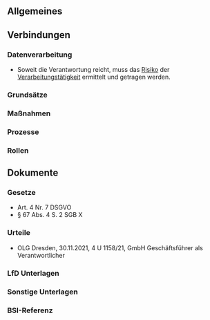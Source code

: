 ## Allgemeines

## Verbindungen
### Datenverarbeitung
- Soweit die Verantwortung reicht, muss das [Risiko](../Datenverarbeitung/Risiko.md) der [Verarbeitungstätigkeit](../Datenverarbeitung/Verarbeitungstaetigkeit.md) ermittelt und getragen werden.
### Grundsätze
### Maßnahmen
### Prozesse
### Rollen

## Dokumente
### Gesetze
- Art. 4 Nr. 7 DSGVO
- § 67 Abs. 4 S. 2 SGB X
### Urteile
- OLG Dresden, 30.11.2021, 4 U 1158/21, GmbH Geschäftsführer als Verantwortlicher
### LfD Unterlagen
### Sonstige Unterlagen
### BSI-Referenz